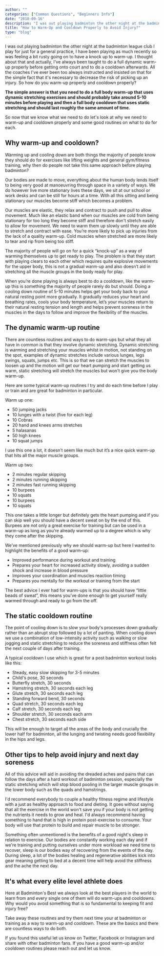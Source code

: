 ```yaml
---
author: ""
categories: ["Common Questions", "Beginners Info"]
date: "2018-09-16"
description: "I was out playing badminton the other night at the badminton league club I play for just for a general practice, I have been playing as much recently so was feeling a bit rusty going on to have a knock up to warm-up. I thought about that and actually, I've always been taught to do a full dynamic warm-up properly before getting onto court and to do a cooldown afterwards. All the coaches I've ever been too always instructed and insisted on that for the simple fact that it's necessary to decrease the risk of picking up an injury. So how do you warm-up properly and cooldown properly?"
title: "How to Warm-Up and Cooldown Properly to Avoid Injury?"
type: "blog"
---
```


I was out playing badminton the other night at the badminton league club I play for just for a general practice, I have been playing as much recently so was feeling a bit rusty going on to have a knock up to warm-up. I thought about that and actually, I've always been taught to do a full dynamic warm-up properly before getting onto court and to do a cooldown afterwards. All the coaches I've ever been too always instructed and insisted on that for the simple fact that it's necessary to decrease the risk of picking up an injury. So how do you warm-up properly and cooldown properly?

**The simple answer is that you need to do a full body warm-up that uses dynamic stretching exercises and should probably take around 5-10 minutes before playing and then a full body cooldown that uses static stretching and should last roughly the same amount of time.**

So now that we know what we need to do let's look at why we need to warm-up and cooldown properly and some good routines on what to do for each.

## Why warm-up and cooldown?

Warming up and cooling down are both things the majority of people know they should do for exercises like lifting weights and general gym/fitness training, why then do people not take this same approach before playing badminton?

Our bodies are made to move, everything about the human body lends itself to being very good at manoeuvring through space in a variety of ways. We do however live more stationary lives these days, we sit at our school or work desks and can be still for hours at a time. With all this sitting and being stationary our muscles become stiff which becomes a problem.

Our muscles are elastic, they relax and contract to push and pull to allow movement. Much like an elastic band when our muscles are cold from being stationary for too long they become stiff and therefore don't stretch easily to allow for movement. We need to warm them up slowly until they are able to stretch and contract with ease. You’re more likely to pick up injuries from the lack of a quality warm-up. Cold muscles when stretched are more likely to tear and rip from being too stiff.

The majority of people will go on for a quick “knock-up” as a way of warming themselves up to get ready to play. The problem is that they start with playing clears to each other which requires quite explosive movements for the upper body, this is not a gradual warm-up and also doesn’t aid in stretching all the muscle groups in the body ready for play.

When you’re done playing is always best to do a cooldown, like the warm-up this is something the majority of people rarely do but should. Doing a cooling down routine of 5-10 minutes helps get your body back to your natural resting point more gradually. It gradually reduces your heart and breathing rates, cools your body temperature, let’s your muscles return to their natural resting tension and length and helps prevent soreness in the muscles in the days to follow and improve the flexibility of the muscles.

## The dynamic warm-up routine

There are countless routines and ways to do warm-ups but what they all have in common is that they involve dynamic stretching. Dynamic stretching is warming and stretching your muscles whilst in motion, not standing on the spot, examples of dynamic stretches include various lunges, legs swings, squats, jumps etc. This is so that we can stretch the muscles to loosen up and the motion will get our heart pumping and start getting us warm, static stretching will stretch the muscles but won't give you the body warm-up.

Here are some typical warm-up routines I try and do each time before I play or train and are great for badminton in particular.

Warm up one:

- 50 jumping jacks
- 10 lunges with a twist (five for each leg)
- 10 Cobras
- 20 hand and knees arms stretches
- 5 halasanas
- 50 high knees
- 10 squat jumps

I use this one a lot, it doesn’t seem like much but it’s a nice quick warm-up that hits all the major muscle groups.

Warm up two:

- 2 minutes regular skipping
- 2 minutes running skipping
- 2 minutes fast running skipping
- 10 burpees
- 10 squats
- 10 burpees
- 10 squats

This one takes a little longer but definitely gets the heart pumping and if you can skip well you should have a decent sweat on by the end of this. Burpees are not only a great exercise for training but can be used in a warm-up as long as you’re already warmed up to a degree which is why they come after the skipping.

We’ve mentioned previously why we should warm-up but here I wanted to highlight the benefits of a good warm-up:

- Improved performance during workout and training
- Prepares your heart for increased activity slowly, avoiding a sudden shock and increase in blood pressure
- Improves your coordination and muscles reaction timing
- Prepares you mentally for the workout or training from the start

The best advice I ever had for warm-ups is that you should have “little beads of sweat”, this means you’ve done enough to get yourself really warmed through and ready to go from the off.

## The static cooldown routine

The point of cooling down is to slow your body's processes down gradually rather than an abrupt stop followed by a lot of panting. When cooling down we use a combination of low-intensity activity such as walking or slow jogging and static stretching to reduce the soreness and stiffness often felt the next couple of days after training.

A typical cooldown I use which is great for a post badminton workout looks like this:

- Steady, easy slow skipping for 3-5 minutes
- Child's pose, 30 seconds
- Butterfly stretch, 30 seconds
- Hamstring stretch, 30 seconds each leg
- Glute stretch, 30 seconds each leg
- Standing forward bend, 30 seconds
- Quad stretch, 30 seconds each leg
- Calf stretch, 30 seconds each leg
- Shoulder stretch, 30 seconds each arm
- Chest stretch, 30 seconds each side

This will be enough to target all the areas of the body and crucially the lower half for badminton, all the lunging and twisting needs good flexibility in the hips and legs.

## Other tips to help avoid injury and next day soreness

All of this advice will aid in avoiding the dreaded aches and pains that can follow the days after a hard workout of badminton session, especially the static stretching which will stop blood pooling in the larger muscle groups in the lower body such as the quads and hamstrings.

I'd recommend everybody to couple a healthy fitness regime and lifestyle with a just as healthy approach to food and dieting. It goes without saying that all the exercise in the world won't save you if your body is not getting the nutrients it needs to grow and heal. I'd always recommend having something to hand that is high in protein post-exercise to consume. Your body will use that protein to build and repair muscle to be stronger.

Something often unmentioned is the benefits of a good night's sleep in relation to exercise. Our bodies are constantly working each day and if we're training and putting ourselves under more workload we need time to recover, sleep is our bodies way of recovering from the events of the day. During sleep, a lot of the bodies healing and regenerative abilities kick into gear meaning getting to bed at a decent time will help avoid the stiffness and the ache the next day.

## It's what every elite level athlete does

Here at Badminton's Best we always look at the best players in the world to learn from and every single one of them will do warm-ups and cooldowns. Why would you avoid something that is so fundamental to keeping fit and injury free?

Take away these routines and try them next time your at badminton or training as a way to warm-up and cooldown. These are the basics and there are countless ways to do both.

If you found this useful let us know on Twitter, Facebook or Instagram and share with other badminton fans. If you have a good warm-up and/or cooldown routines please reach out and let us know.
